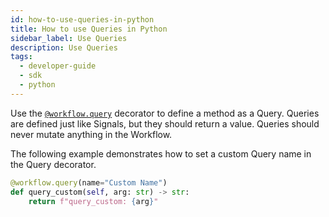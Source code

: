 ```yaml
---
id: how-to-use-queries-in-python
title: How to use Queries in Python
sidebar_label: Use Queries
description: Use Queries
tags:
  - developer-guide
  - sdk
  - python
---
```


Use the [`@workflow.query`](https://python.temporal.io/temporalio.workflow.html#query) decorator to define a method as a Query. Queries are defined just like Signals, but they should return a value.
Queries should never mutate anything in the Workflow.

The following example demonstrates how to set a custom Query name in the Query decorator.

```python
@workflow.query(name="Custom Name")
def query_custom(self, arg: str) -> str:
    return f"query_custom: {arg}"
```
